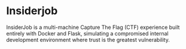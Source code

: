 # Insiderjob
 InsiderJob is a multi-machine Capture The Flag (CTF) experience built entirely with Docker and Flask, simulating a compromised internal development environment where trust is the greatest vulnerability.
